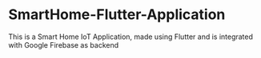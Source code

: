 # SmartHome-Flutter-Application
This is a Smart Home IoT Application, made using Flutter and is integrated with Google Firebase as backend
